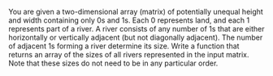 You are given a two-dimensional array (matrix) of potentially unequal height and width containing only 0s and 1s. Each 0 represents land, and each 1 represents part of a river. A river consists of any number of 1s that are either horizontally or vertically adjacent (but not diagonally adjacent). The number of adjacent 1s forming a river determine its size. Write a function that returns an array of the sizes of all rivers represented in the input matrix. Note that these sizes do not need to be in any particular order.